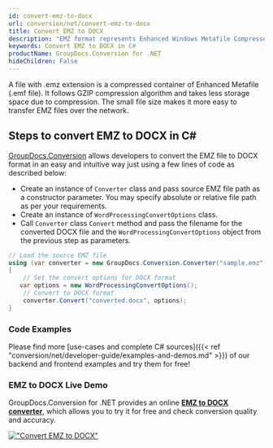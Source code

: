 ```yaml
---
id: convert-emz-to-docx
url: conversion/net/convert-emz-to-docx
title: Convert EMZ to DOCX
description: "EMZ format represents Enhanced Windows Metafile Compressed with .emz extension. Learn how to convert EMZ to DOCX file programmatically in C# language using GroupDocs.Conversion for .NET library."
keywords: Convert EMZ to DOCX in C#
productName: GroupDocs.Conversion for .NET
hideChildren: False
---
```


A file with .emz extension is a compressed container of Enhanced Metafile (.emf file). It follows GZIP compression algorithm and takes less storage space due to compression. The small file size makes it more easy to transfer EMZ files over the network.

## Steps to convert EMZ to DOCX in C#

[GroupDocs.Conversion](https://products.groupdocs.com/conversion/net) allows developers to convert the EMZ file to DOCX format in an easy and intuitive way just using a few lines of code as described below:

* Create an instance of `Converter` class and pass source EMZ file path as a constructor parameter. You may specify absolute or relative file path as per your requirements. 
* Create an instance of `WordProcessingConvertOptions` class.
* Call `Converter` class `Convert` method and pass the filename for the converted DOCX file and the `WordProcessingConvertOptions` object from the previous step as parameters.

```csharp
// Load the source EMZ file
using (var converter = new GroupDocs.Conversion.Converter("sample.emz"))
{
    // Set the convert options for DOCX format
   var options = new WordProcessingConvertOptions();
    // Convert to DOCX format
    converter.Convert("converted.docx", options);
}
```

### Code Examples

Please find more [use-cases and complete C# sources]({{< ref "conversion/net/developer-guide/examples-and-demos.md" >}}) of our backend and frontend examples and try them for free!

### EMZ to DOCX Live Demo

GroupDocs.Conversion for .NET provides an online [**EMZ to DOCX converter**](https://products.groupdocs.app/conversion/emz-to-docx), which allows you to try it for free and check conversion quality and accuracy.

[!["Convert EMZ to DOCX"](conversion/net/images/convert-to-docx/convert-emz-to-docx.png)](https://products.groupdocs.app/conversion/emz-to-docx)